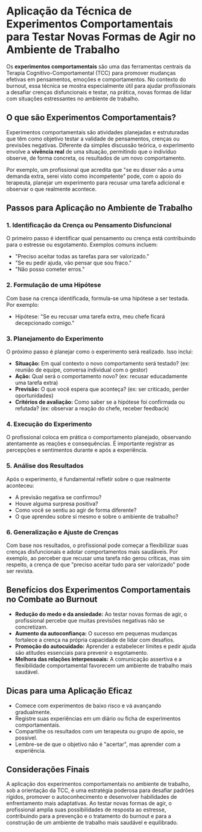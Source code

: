 # Aplicação da Técnica de Experimentos Comportamentais para Testar Novas Formas de Agir no Ambiente de Trabalho

Os **experimentos comportamentais** são uma das ferramentas centrais da Terapia Cognitivo-Comportamental (TCC) para promover mudanças efetivas em pensamentos, emoções e comportamentos. No contexto do burnout, essa técnica se mostra especialmente útil para ajudar profissionais a desafiar crenças disfuncionais e testar, na prática, novas formas de lidar com situações estressantes no ambiente de trabalho.

## O que são Experimentos Comportamentais?

Experimentos comportamentais são atividades planejadas e estruturadas que têm como objetivo testar a validade de pensamentos, crenças ou previsões negativas. Diferente da simples discussão teórica, o experimento envolve a **vivência real** de uma situação, permitindo que o indivíduo observe, de forma concreta, os resultados de um novo comportamento.

Por exemplo, um profissional que acredita que "se eu disser não a uma demanda extra, serei visto como incompetente" pode, com o apoio do terapeuta, planejar um experimento para recusar uma tarefa adicional e observar o que realmente acontece.

## Passos para Aplicação no Ambiente de Trabalho

### 1. Identificação da Crença ou Pensamento Disfuncional

O primeiro passo é identificar qual pensamento ou crença está contribuindo para o estresse ou esgotamento. Exemplos comuns incluem:

- "Preciso aceitar todas as tarefas para ser valorizado."
- "Se eu pedir ajuda, vão pensar que sou fraco."
- "Não posso cometer erros."

### 2. Formulação de uma Hipótese

Com base na crença identificada, formula-se uma hipótese a ser testada. Por exemplo:

- Hipótese: "Se eu recusar uma tarefa extra, meu chefe ficará decepcionado comigo."

### 3. Planejamento do Experimento

O próximo passo é planejar como o experimento será realizado. Isso inclui:

- **Situação:** Em qual contexto o novo comportamento será testado? (ex: reunião de equipe, conversa individual com o gestor)
- **Ação:** Qual será o comportamento novo? (ex: recusar educadamente uma tarefa extra)
- **Previsão:** O que você espera que aconteça? (ex: ser criticado, perder oportunidades)
- **Critérios de avaliação:** Como saber se a hipótese foi confirmada ou refutada? (ex: observar a reação do chefe, receber feedback)

### 4. Execução do Experimento

O profissional coloca em prática o comportamento planejado, observando atentamente as reações e consequências. É importante registrar as percepções e sentimentos durante e após a experiência.

### 5. Análise dos Resultados

Após o experimento, é fundamental refletir sobre o que realmente aconteceu:

- A previsão negativa se confirmou?
- Houve alguma surpresa positiva?
- Como você se sentiu ao agir de forma diferente?
- O que aprendeu sobre si mesmo e sobre o ambiente de trabalho?

### 6. Generalização e Ajuste de Crenças

Com base nos resultados, o profissional pode começar a flexibilizar suas crenças disfuncionais e adotar comportamentos mais saudáveis. Por exemplo, ao perceber que recusar uma tarefa não gerou críticas, mas sim respeito, a crença de que "preciso aceitar tudo para ser valorizado" pode ser revista.

## Benefícios dos Experimentos Comportamentais no Combate ao Burnout

- **Redução do medo e da ansiedade:** Ao testar novas formas de agir, o profissional percebe que muitas previsões negativas não se concretizam.
- **Aumento da autoconfiança:** O sucesso em pequenas mudanças fortalece a crença na própria capacidade de lidar com desafios.
- **Promoção do autocuidado:** Aprender a estabelecer limites e pedir ajuda são atitudes essenciais para prevenir o esgotamento.
- **Melhora das relações interpessoais:** A comunicação assertiva e a flexibilidade comportamental favorecem um ambiente de trabalho mais saudável.

## Dicas para uma Aplicação Eficaz

- Comece com experimentos de baixo risco e vá avançando gradualmente.
- Registre suas experiências em um diário ou ficha de experimentos comportamentais.
- Compartilhe os resultados com um terapeuta ou grupo de apoio, se possível.
- Lembre-se de que o objetivo não é "acertar", mas aprender com a experiência.

## Considerações Finais

A aplicação dos experimentos comportamentais no ambiente de trabalho, sob a orientação da TCC, é uma estratégia poderosa para desafiar padrões rígidos, promover o autoconhecimento e desenvolver habilidades de enfrentamento mais adaptativas. Ao testar novas formas de agir, o profissional amplia suas possibilidades de resposta ao estresse, contribuindo para a prevenção e o tratamento do burnout e para a construção de um ambiente de trabalho mais saudável e equilibrado.